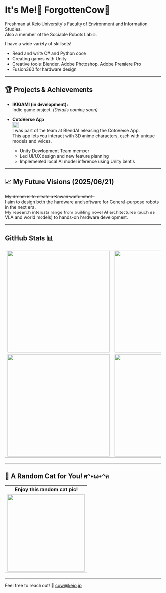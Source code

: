 # It's Me!👋  ForgottenCow🐄

Freshman at Keio University's Faculty of Environment and Information Studies.  
Also a member of the Sociable Robots Lab☺️.

I have a wide variety of skillsets!
 - Read and write C# and Python code
 - Creating games with Unity
 - Creative tools: Blender, Adobe Photoshop, Adobe Premiere Pro
 - Fusion360 for hardware design

---

## 🏆 Projects & Achievements

- **IKIGAMI (in development):**  
  Indie game project. *(Details coming soon)*

- **CotoVerse App**  
  <a href="https://apps.apple.com/jp/app/cotoverse/id6740241627" target="_blank">
    <img src="https://img.shields.io/badge/App%20Store-%23007aff.svg?style=flat&logo=apple&logoColor=white" alt="App Store" height="20"/>
  </a>  
  I was part of the team at BlendAI releasing the CotoVerse App.  
  This app lets you interact with 3D anime characters, each with unique models and voices.  
  - Unity Development Team member  
  - Led UI/UX design and new feature planning  
  - Implemented local AI model inference using Unity Sentis




---
## 📈 My Future Visions (2025/06/21)

~~My dream is to create a Kawaii waifu robot .~~  
I aim to design both the hardware and software for General-purpose robots in the next era.  
My research interests range from building novel AI architectures (such as VLA and world models) to hands-on hardware development.

---

## GitHub Stats 📊

<table align="center">
  <tr>
    <!-- ① 総合 Stats -->
    <td>
      <img
        src="https://github-readme-stats.vercel.app/api?username=forgottencow77&theme=tokyonight&hide_border=true&include_all_commits=true&count_private=true"
        width="330"
      />
    </td>
    <!-- ② Top Langs -->
    <td>
      <img
        src="https://github-readme-stats.vercel.app/api/top-langs/?username=forgottencow77&layout=compact&theme=tokyonight&hide_border=true"
        width="330"
      />
    </td>
  </tr>
  <tr>
    <!-- ③ Streak -->
    <td>
      <img
        src="https://streak-stats.demolab.com/?user=forgottencow77&theme=tokyonight&hide_border=true"
        width="330"
      />
    </td>
    <!-- ④ Trophy（3種だけ） -->
    <td>
      <img
        src="https://github-profile-trophy.vercel.app/?username=forgottencow77&theme=tokyonight&no-frame=true&row=1&column=3&title=Stars,Followers,Commits&margin-w=15&margin-h=15"
        width="330"
      />
    </td>
  </tr>
</table>



---

## 🐾 A Random Cat for You! ฅ^•ω•^ฅ

<table align="center">
  <tr>
    <td align="center"><b>Enjoy this random cat pic!</b></td>
  </tr>
  <tr>
    <td align="center">
      <img src="https://cataas.com/cat" width="250"/>
    </td>
  </tr>
</table>

---

Feel free to reach out!
📧 [cow@keio.jp](mailto:cow@keio.jp)
